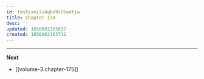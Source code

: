 ```yaml
---
id: tms5sxmils4qke9slbeetjw
title: Chapter 174
desc: ''
updated: 1650802185837
created: 1650802163712
---
```




____

**Next**
* [[volume-3.chapter-175]]